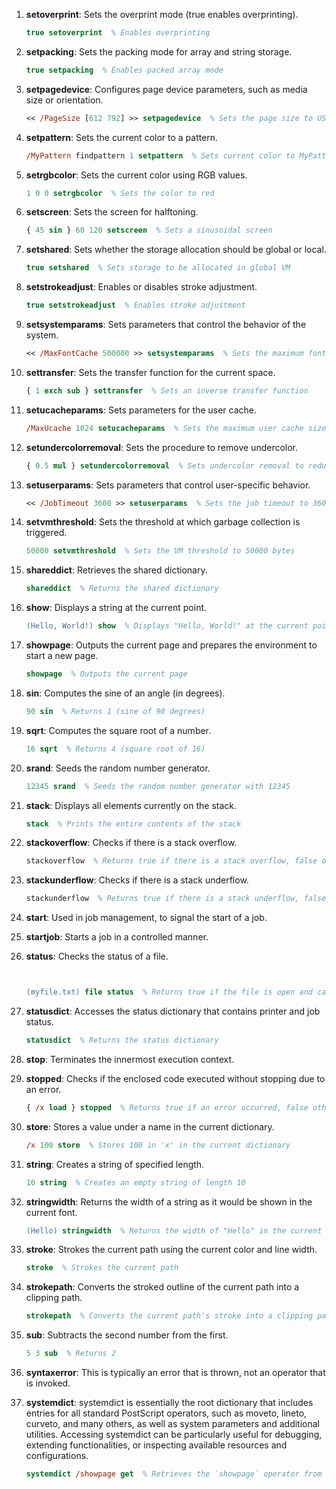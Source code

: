 1. **setoverprint**: Sets the overprint mode (true enables overprinting).
   ```postscript
   true setoverprint  % Enables overprinting
   ```

2. **setpacking**: Sets the packing mode for array and string storage.
   ```postscript
   true setpacking  % Enables packed array mode
   ```

3. **setpagedevice**: Configures page device parameters, such as media size or orientation.
   ```postscript
   << /PageSize [612 792] >> setpagedevice  % Sets the page size to US Letter
   ```

4. **setpattern**: Sets the current color to a pattern.
   ```postscript
   /MyPattern findpattern 1 setpattern  % Sets current color to MyPattern with painttype 1
   ```

5. **setrgbcolor**: Sets the current color using RGB values.
   ```postscript
   1 0 0 setrgbcolor  % Sets the color to red
   ```

6. **setscreen**: Sets the screen for halftoning.
   ```postscript
   { 45 sin } 60 120 setscreen  % Sets a sinusoidal screen
   ```

7. **setshared**: Sets whether the storage allocation should be global or local.
   ```postscript
   true setshared  % Sets storage to be allocated in global VM
   ```

8. **setstrokeadjust**: Enables or disables stroke adjustment.
   ```postscript
   true setstrokeadjust  % Enables stroke adjustment
   ```

9. **setsystemparams**: Sets parameters that control the behavior of the system.
   ```postscript
   << /MaxFontCache 500000 >> setsystemparams  % Sets the maximum font cache size
   ```

10. **settransfer**: Sets the transfer function for the current space.
    ```postscript
    { 1 exch sub } settransfer  % Sets an inverse transfer function
    ```

11. **setucacheparams**: Sets parameters for the user cache.
    ```postscript
    /MaxUcache 1024 setucacheparams  % Sets the maximum user cache size to 1024
    ```

12. **setundercolorremoval**: Sets the procedure to remove undercolor.
    ```postscript
    { 0.5 mul } setundercolorremoval  % Sets undercolor removal to reduce CMYK undercolor by 50%
    ```

13. **setuserparams**: Sets parameters that control user-specific behavior.
    ```postscript
    << /JobTimeout 3600 >> setuserparams  % Sets the job timeout to 3600 seconds
    ```

14. **setvmthreshold**: Sets the threshold at which garbage collection is triggered.
    ```postscript
    50000 setvmthreshold  % Sets the VM threshold to 50000 bytes
    ```

15. **shareddict**: Retrieves the shared dictionary.
    ```postscript
    shareddict  % Returns the shared dictionary
    ```

16. **show**: Displays a string at the current point.
    ```postscript
    (Hello, World!) show  % Displays "Hello, World!" at the current point
    ```

17. **showpage**: Outputs the current page and prepares the environment to start a new page.
    ```postscript
    showpage  % Outputs the current page
    ```

18. **sin**: Computes the sine of an angle (in degrees).
    ```postscript
    90 sin  % Returns 1 (sine of 90 degrees)
    ```

19. **sqrt**: Computes the square root of a number.
    ```postscript
    16 sqrt  % Returns 4 (square root of 16)
    ```

20. **srand**: Seeds the random number generator.
    ```postscript
    12345 srand  % Seeds the random number generator with 12345
    ```

21. **stack**: Displays all elements currently on the stack.
    ```postscript
    stack  % Prints the entire contents of the stack
    ```

22. **stackoverflow**: Checks if there is a stack overflow.
    ```postscript
    stackoverflow  % Returns true if there is a stack overflow, false otherwise
    ```

23. **stackunderflow**: Checks if there is a stack underflow.
    ```postscript
    stackunderflow  % Returns true if there is a stack underflow, false otherwise
    ```

24. **start**: Used in job management, to signal the start of a job.

25. **startjob**: Starts a job in a controlled manner.

26. **status**: Checks the status of a file.
    ```postscript


    (myfile.txt) file status  % Returns true if the file is open and can be read or written
    ```

27. **statusdict**: Accesses the status dictionary that contains printer and job status.
    ```postscript
    statusdict  % Returns the status dictionary
    ```

28. **stop**: Terminates the innermost execution context.

29. **stopped**: Checks if the enclosed code executed without stopping due to an error.
    ```postscript
    { /x load } stopped  % Returns true if an error occurred, false otherwise
    ```

30. **store**: Stores a value under a name in the current dictionary.
    ```postscript
    /x 100 store  % Stores 100 in 'x' in the current dictionary
    ```

31. **string**: Creates a string of specified length.
    ```postscript
    10 string  % Creates an empty string of length 10
    ```

32. **stringwidth**: Returns the width of a string as it would be shown in the current font.
    ```postscript
    (Hello) stringwidth  % Returns the width of "Hello" in the current font
    ```

33. **stroke**: Strokes the current path using the current color and line width.
    ```postscript
    stroke  % Strokes the current path
    ```

34. **strokepath**: Converts the stroked outline of the current path into a clipping path.
    ```postscript
    strokepath  % Converts the current path's stroke into a clipping path
    ```

35. **sub**: Subtracts the second number from the first.
    ```postscript
    5 3 sub  % Returns 2
    ```

36. **syntaxerror**: This is typically an error that is thrown, not an operator that is invoked.


37. **systemdict**: systemdict is essentially the root dictionary that includes entries for all standard PostScript operators, such as moveto, lineto, curveto, and many others, as well as system parameters and additional utilities. Accessing systemdict can be particularly useful for debugging, extending functionalities, or inspecting available resources and configurations.
    ```postscript
    systemdict /showpage get  % Retrieves the `showpage` operator from the system dictionary
    ```
